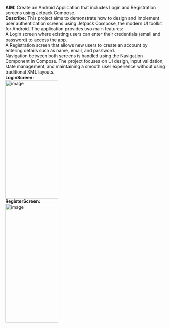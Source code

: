 <b>AIM:</b> Create an Android Application that includes Login and Registration screens using Jetpack Compose.<br>
<b>Describe:</b> This project aims to demonstrate how to design and implement user authentication screens using Jetpack Compose, the modern UI toolkit for Android.
The application provides two main features:<br>
A Login screen where existing users can enter their credentials (email and password) to access the app.<br>
A Registration screen that allows new users to create an account by entering details such as name, email, and password.<br>
Navigation between both screens is handled using the Navigation Component in Compose. The project focuses on UI design, input validation, state management, and maintaining a smooth user experience without using traditional XML layouts. <br>
<b>LoginScreen: </b> <br>
<img width="167" height="374" alt="image" src="https://github.com/user-attachments/assets/6d171f19-ae58-41b0-8e8e-a4ef564f3ec7" /><br>
<b>RegisterScreen: </b><br>
<img width="167" height="375" alt="image" src="https://github.com/user-attachments/assets/c8bd476e-0f74-4f6a-af2e-cda3463e699e" />

